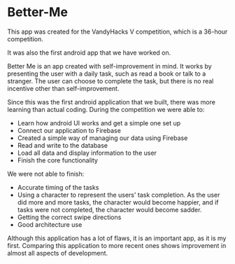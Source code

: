 # Better-Me

This app was created for the VandyHacks V competition, which is a 36-hour competition. 

It was also the first android app that we have worked on. 

Better Me is an app created with self-improvement in mind. It works by presenting the user with a daily task, such as read a book or talk to a stranger.
The user can choose to complete the task, but there is no real incentive other than self-improvement. 

Since this was the first android application that we built, there was more learning than actual coding. During the competition we were able to:
- Learn how android UI works and get a simple one set up
- Connect our application to Firebase
- Created a simple way of managing our data using Firebase
- Read and write to the database
- Load all data and display information to the user
- Finish the core functionality 

We were not able to finish:
- Accurate timing of the tasks 
- Using a character to represent the users' task completion. As the user did more and more tasks, the character would become happier, and if tasks were not completed, the character would become sadder. 
- Getting the correct swipe directions 
- Good architecture use

Although this application has a lot of flaws, it is an important app, as it is my first. Comparing this application to more recent ones shows improvement in almost all aspects of development. 
